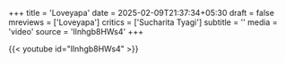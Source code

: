 +++
title = 'Loveyapa'
date = 2025-02-09T21:37:34+05:30
draft = false
mreviews = ['Loveyapa']
critics = ['Sucharita Tyagi']
subtitle = ''
media = 'video'
source = 'Ilnhgb8HWs4'
+++

{{< youtube id="Ilnhgb8HWs4" >}}
